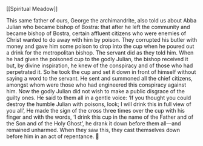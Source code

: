 [[Spiritual Meadow]]
 
This same father of ours, George the archimandrite, also told us about Abba Julian who became bishop of Bostra: that after he left the community and became bishop of Bostra, certain affluent citizens who were enemies of Christ wanted to do away with him by poison. They corrupted his butler with money and gave him some poison to drop into the cup when he poured out a drink for the metropolitan bishop. The servant did as they told him. When he had given the poisoned cup to the godly Julian, the bishop received it but, by divine inspiration, he knew of the conspiracy and of those who had perpetrated it. So he took the cup and set it down in front of himself without saying a word to the servant. He sent and summoned all the chief citizens, amongst whom were those who had engineered this conspiracy against him. Now the godly Julian did not wish to make a public disgrace of the guilty ones. He said to them all in a gentle voice: ‘If you thought you could destroy the humble Julian with poisons, look; I will drink this in full view of you all’, He made the sign of the cross three times over the cup with his finger and with the words, ‘I drink this cup in the name of the Father and of the Son and of the Holy Ghost’, he drank it down before them all—and remained unharmed. When they saw this, they cast themselves down before him in an act of repentance.  
